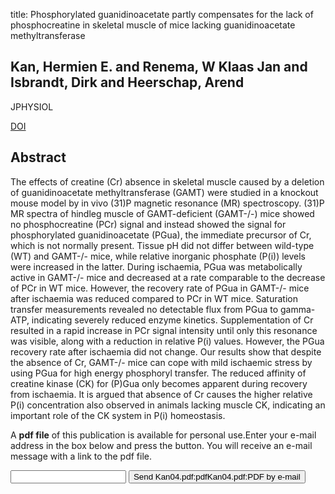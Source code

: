 title: Phosphorylated guanidinoacetate partly compensates for the lack of phosphocreatine in skeletal muscle of mice lacking guanidinoacetate methyltransferase

## Kan, Hermien E. and Renema, W Klaas Jan and Isbrandt, Dirk and Heerschap, Arend
JPHYSIOL

<a href="https://doi.org/10.1113/jphysiol.2004.067926">DOI</a>

## Abstract
The effects of creatine (Cr) absence in skeletal muscle caused by a deletion of guanidinoacetate methyltransferase (GAMT) were studied in a knockout mouse model by in vivo (31)P magnetic resonance (MR) spectroscopy. (31)P MR spectra of hindleg muscle of GAMT-deficient (GAMT-/-) mice showed no phosphocreatine (PCr) signal and instead showed the signal for phosphorylated guanidinoacetate (PGua), the immediate precursor of Cr, which is not normally present. Tissue pH did not differ between wild-type (WT) and GAMT-/- mice, while relative inorganic phosphate (P(i)) levels were increased in the latter. During ischaemia, PGua was metabolically active in GAMT-/- mice and decreased at a rate comparable to the decrease of PCr in WT mice. However, the recovery rate of PGua in GAMT-/- mice after ischaemia was reduced compared to PCr in WT mice. Saturation transfer measurements revealed no detectable flux from PGua to gamma-ATP, indicating severely reduced enzyme kinetics. Supplementation of Cr resulted in a rapid increase in PCr signal intensity until only this resonance was visible, along with a reduction in relative P(i) values. However, the PGua recovery rate after ischaemia did not change. Our results show that despite the absence of Cr, GAMT-/- mice can cope with mild ischaemic stress by using PGua for high energy phosphoryl transfer. The reduced affinity of creatine kinase (CK) for (P)Gua only becomes apparent during recovery from ischaemia. It is argued that absence of Cr causes the higher relative P(i) concentration also observed in animals lacking muscle CK, indicating an important role of the CK system in P(i) homeostasis.

A <b>pdf file</b> of this publication is available for personal use.Enter your e-mail address in the box below and press the button. You will receive an e-mail message with a link to the pdf file.
<form action="sender.php">  <input type="text" name="email">  <input type="submit" value="Send Kan04.pdf:pdfKan04.pdf:PDF by e-mail"></form>
